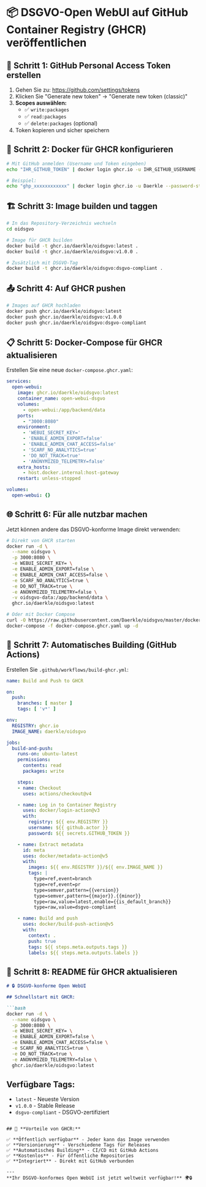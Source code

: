 # 📦 **DSGVO-Open WebUI auf GitHub Container Registry (GHCR) veröffentlichen**

## 🚀 **Schritt 1: GitHub Personal Access Token erstellen**

1. Gehen Sie zu: https://github.com/settings/tokens
2. Klicken Sie "Generate new token" → "Generate new token (classic)"
3. **Scopes auswählen:**
   - ✅ `write:packages` 
   - ✅ `read:packages`
   - ✅ `delete:packages` (optional)
4. Token kopieren und sicher speichern

## 🔧 **Schritt 2: Docker für GHCR konfigurieren**

```bash
# Mit GitHub anmelden (Username und Token eingeben)
echo "IHR_GITHUB_TOKEN" | docker login ghcr.io -u IHR_GITHUB_USERNAME --password-stdin

# Beispiel:
echo "ghp_xxxxxxxxxxxx" | docker login ghcr.io -u Daerkle --password-stdin
```

## 🏗️ **Schritt 3: Image builden und taggen**

```bash
# In das Repository-Verzeichnis wechseln
cd oidsgvo

# Image für GHCR builden
docker build -t ghcr.io/daerkle/oidsgvo:latest .
docker build -t ghcr.io/daerkle/oidsgvo:v1.0.0 .

# Zusätzlich mit DSGVO-Tag
docker build -t ghcr.io/daerkle/oidsgvo:dsgvo-compliant .
```

## 📤 **Schritt 4: Auf GHCR pushen**

```bash
# Images auf GHCR hochladen
docker push ghcr.io/daerkle/oidsgvo:latest
docker push ghcr.io/daerkle/oidsgvo:v1.0.0
docker push ghcr.io/daerkle/oidsgvo:dsgvo-compliant
```

## 📋 **Schritt 5: Docker-Compose für GHCR aktualisieren**

Erstellen Sie eine neue `docker-compose.ghcr.yaml`:

```yaml
services:
  open-webui:
    image: ghcr.io/daerkle/oidsgvo:latest
    container_name: open-webui-dsgvo
    volumes:
      - open-webui:/app/backend/data
    ports:
      - "3000:8080"
    environment:
      - 'WEBUI_SECRET_KEY='
      - 'ENABLE_ADMIN_EXPORT=false'
      - 'ENABLE_ADMIN_CHAT_ACCESS=false'
      - 'SCARF_NO_ANALYTICS=true'
      - 'DO_NOT_TRACK=true'
      - 'ANONYMIZED_TELEMETRY=false'
    extra_hosts:
      - host.docker.internal:host-gateway
    restart: unless-stopped

volumes:
  open-webui: {}
```

## 🌐 **Schritt 6: Für alle nutzbar machen**

Jetzt können andere das DSGVO-konforme Image direkt verwenden:

```bash
# Direkt von GHCR starten
docker run -d \
  --name oidsgvo \
  -p 3000:8080 \
  -e WEBUI_SECRET_KEY= \
  -e ENABLE_ADMIN_EXPORT=false \
  -e ENABLE_ADMIN_CHAT_ACCESS=false \
  -e SCARF_NO_ANALYTICS=true \
  -e DO_NOT_TRACK=true \
  -e ANONYMIZED_TELEMETRY=false \
  -v oidsgvo-data:/app/backend/data \
  ghcr.io/daerkle/oidsgvo:latest

# Oder mit Docker Compose
curl -O https://raw.githubusercontent.com/Daerkle/oidsgvo/master/docker-compose.ghcr.yaml
docker-compose -f docker-compose.ghcr.yaml up -d
```

## 🔄 **Schritt 7: Automatisches Building (GitHub Actions)**

Erstellen Sie `.github/workflows/build-ghcr.yml`:

```yaml
name: Build and Push to GHCR

on:
  push:
    branches: [ master ]
    tags: [ 'v*' ]

env:
  REGISTRY: ghcr.io
  IMAGE_NAME: daerkle/oidsgvo

jobs:
  build-and-push:
    runs-on: ubuntu-latest
    permissions:
      contents: read
      packages: write

    steps:
    - name: Checkout
      uses: actions/checkout@v4

    - name: Log in to Container Registry
      uses: docker/login-action@v3
      with:
        registry: ${{ env.REGISTRY }}
        username: ${{ github.actor }}
        password: ${{ secrets.GITHUB_TOKEN }}

    - name: Extract metadata
      id: meta
      uses: docker/metadata-action@v5
      with:
        images: ${{ env.REGISTRY }}/${{ env.IMAGE_NAME }}
        tags: |
          type=ref,event=branch
          type=ref,event=pr
          type=semver,pattern={{version}}
          type=semver,pattern={{major}}.{{minor}}
          type=raw,value=latest,enable={{is_default_branch}}
          type=raw,value=dsgvo-compliant

    - name: Build and push
      uses: docker/build-push-action@v5
      with:
        context: .
        push: true
        tags: ${{ steps.meta.outputs.tags }}
        labels: ${{ steps.meta.outputs.labels }}
```

## 📖 **Schritt 8: README für GHCR aktualisieren**

```markdown
# 🔒 DSGVO-konforme Open WebUI

## Schnellstart mit GHCR:

```bash
docker run -d \
  --name oidsgvo \
  -p 3000:8080 \
  -e WEBUI_SECRET_KEY= \
  -e ENABLE_ADMIN_EXPORT=false \
  -e ENABLE_ADMIN_CHAT_ACCESS=false \
  -e SCARF_NO_ANALYTICS=true \
  -e DO_NOT_TRACK=true \
  -e ANONYMIZED_TELEMETRY=false \
  ghcr.io/daerkle/oidsgvo:latest
```

## Verfügbare Tags:
- `latest` - Neueste Version
- `v1.0.0` - Stable Release
- `dsgvo-compliant` - DSGVO-zertifiziert
```

## 🎯 **Vorteile von GHCR:**

✅ **Öffentlich verfügbar** - Jeder kann das Image verwenden
✅ **Versionierung** - Verschiedene Tags für Releases  
✅ **Automatisches Building** - CI/CD mit GitHub Actions
✅ **Kostenlos** - Für öffentliche Repositories
✅ **Integriert** - Direkt mit GitHub verbunden

---
**Ihr DSGVO-konformes Open WebUI ist jetzt weltweit verfügbar!** 🌍🔒